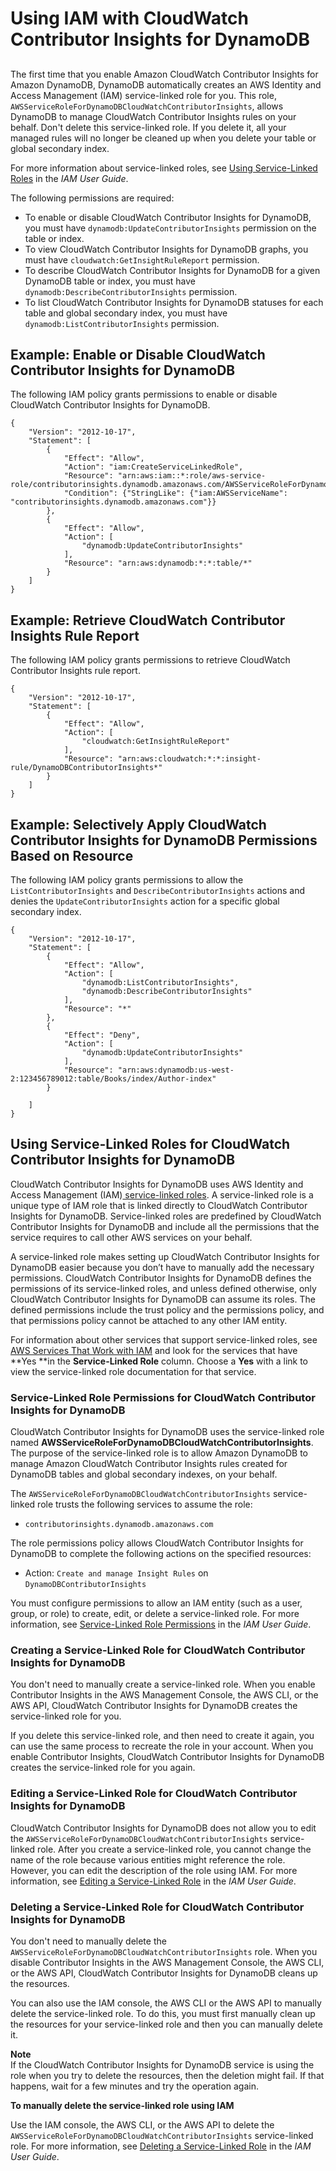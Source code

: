 # Using IAM with CloudWatch Contributor Insights for DynamoDB<a name="Contributor_Insights_IAM"></a>

## <a name="Contributor_Insights_IAM.permissions-model"></a>

The first time that you enable Amazon CloudWatch Contributor Insights for Amazon DynamoDB, DynamoDB automatically creates an AWS Identity and Access Management \(IAM\) service\-linked role for you\. This role, `AWSServiceRoleForDynamoDBCloudWatchContributorInsights`, allows DynamoDB to manage CloudWatch Contributor Insights rules on your behalf\. Don't delete this service\-linked role\. If you delete it, all your managed rules will no longer be cleaned up when you delete your table or global secondary index\.

For more information about service\-linked roles, see [Using Service\-Linked Roles](https://docs.aws.amazon.com/IAM/latest/UserGuide/using-service-linked-roles.html) in the *IAM User Guide*\.

The following permissions are required:
+ To enable or disable CloudWatch Contributor Insights for DynamoDB, you must have `dynamodb:UpdateContributorInsights` permission on the table or index\.
+ To view CloudWatch Contributor Insights for DynamoDB graphs, you must have `cloudwatch:GetInsightRuleReport` permission\.
+ To describe CloudWatch Contributor Insights for DynamoDB for a given DynamoDB table or index, you must have `dynamodb:DescribeContributorInsights` permission\.
+ To list CloudWatch Contributor Insights for DynamoDB statuses for each table and global secondary index, you must have `dynamodb:ListContributorInsights` permission\.

## Example: Enable or Disable CloudWatch Contributor Insights for DynamoDB<a name="access-policy-Contributor_Insights-example1"></a>

The following IAM policy grants permissions to enable or disable CloudWatch Contributor Insights for DynamoDB\. 

```
{
    "Version": "2012-10-17",
    "Statement": [
        {
            "Effect": "Allow",
            "Action": "iam:CreateServiceLinkedRole",
            "Resource": "arn:aws:iam::*:role/aws-service-role/contributorinsights.dynamodb.amazonaws.com/AWSServiceRoleForDynamoDBCloudWatchContributorInsights",
            "Condition": {"StringLike": {"iam:AWSServiceName": "contributorinsights.dynamodb.amazonaws.com"}}
        },
        {
            "Effect": "Allow",
            "Action": [
                "dynamodb:UpdateContributorInsights"
            ],
            "Resource": "arn:aws:dynamodb:*:*:table/*"
        }
    ]
}
```

## Example: Retrieve CloudWatch Contributor Insights Rule Report<a name="access-policy-Contributor_Insights-example2"></a>

The following IAM policy grants permissions to retrieve CloudWatch Contributor Insights rule report\.

```
{
    "Version": "2012-10-17",
    "Statement": [
        {
            "Effect": "Allow",
            "Action": [
                "cloudwatch:GetInsightRuleReport"
            ],
            "Resource": "arn:aws:cloudwatch:*:*:insight-rule/DynamoDBContributorInsights*"
        }
    ]
}
```

## Example: Selectively Apply CloudWatch Contributor Insights for DynamoDB Permissions Based on Resource<a name="access-policy-Contributor_Insights-example3"></a>

The following IAM policy grants permissions to allow the `ListContributorInsights` and `DescribeContributorInsights` actions and denies the `UpdateContributorInsights` action for a specific global secondary index\. 

```
{
    "Version": "2012-10-17",
    "Statement": [
        {
            "Effect": "Allow",
            "Action": [
                "dynamodb:ListContributorInsights",
                "dynamodb:DescribeContributorInsights"
            ],
            "Resource": "*"
        },
        {
            "Effect": "Deny",
            "Action": [
                "dynamodb:UpdateContributorInsights"
            ],
            "Resource": "arn:aws:dynamodb:us-west-2:123456789012:table/Books/index/Author-index"
        }
        
    ]
}
```

## Using Service\-Linked Roles for CloudWatch Contributor Insights for DynamoDB<a name="contributorinsights-service-linked-roles"></a>

CloudWatch Contributor Insights for DynamoDB uses AWS Identity and Access Management \(IAM\)[ service\-linked roles](https://docs.aws.amazon.com/IAM/latest/UserGuide/id_roles_terms-and-concepts.html#iam-term-service-linked-role)\. A service\-linked role is a unique type of IAM role that is linked directly to CloudWatch Contributor Insights for DynamoDB\. Service\-linked roles are predefined by CloudWatch Contributor Insights for DynamoDB and include all the permissions that the service requires to call other AWS services on your behalf\. 

A service\-linked role makes setting up CloudWatch Contributor Insights for DynamoDB easier because you don’t have to manually add the necessary permissions\. CloudWatch Contributor Insights for DynamoDB defines the permissions of its service\-linked roles, and unless defined otherwise, only CloudWatch Contributor Insights for DynamoDB can assume its roles\. The defined permissions include the trust policy and the permissions policy, and that permissions policy cannot be attached to any other IAM entity\.

For information about other services that support service\-linked roles, see [AWS Services That Work with IAM](https://docs.aws.amazon.com/IAM/latest/UserGuide/reference_aws-services-that-work-with-iam.html) and look for the services that have **Yes **in the **Service\-Linked Role** column\. Choose a **Yes** with a link to view the service\-linked role documentation for that service\.

### Service\-Linked Role Permissions for CloudWatch Contributor Insights for DynamoDB<a name="slr-permissions"></a>

CloudWatch Contributor Insights for DynamoDB uses the service\-linked role named **AWSServiceRoleForDynamoDBCloudWatchContributorInsights**\. The purpose of the service\-linked role is to allow Amazon DynamoDB to manage Amazon CloudWatch Contributor Insights rules created for DynamoDB tables and global secondary indexes, on your behalf\.

The `AWSServiceRoleForDynamoDBCloudWatchContributorInsights` service\-linked role trusts the following services to assume the role:
+ `contributorinsights.dynamodb.amazonaws.com `

The role permissions policy allows CloudWatch Contributor Insights for DynamoDB to complete the following actions on the specified resources:
+ Action: `Create and manage Insight Rules` on `DynamoDBContributorInsights`

You must configure permissions to allow an IAM entity \(such as a user, group, or role\) to create, edit, or delete a service\-linked role\. For more information, see [Service\-Linked Role Permissions](https://docs.aws.amazon.com/IAM/latest/UserGuide/contributorinsights-service-linked-roles.html#service-linked-role-permissions) in the *IAM User Guide*\.

### Creating a Service\-Linked Role for CloudWatch Contributor Insights for DynamoDB<a name="create-slr"></a>

You don't need to manually create a service\-linked role\. When you enable Contributor Insights in the AWS Management Console, the AWS CLI, or the AWS API, CloudWatch Contributor Insights for DynamoDB creates the service\-linked role for you\. 

If you delete this service\-linked role, and then need to create it again, you can use the same process to recreate the role in your account\. When you enable Contributor Insights, CloudWatch Contributor Insights for DynamoDB creates the service\-linked role for you again\. 

### Editing a Service\-Linked Role for CloudWatch Contributor Insights for DynamoDB<a name="edit-slr"></a>

CloudWatch Contributor Insights for DynamoDB does not allow you to edit the `AWSServiceRoleForDynamoDBCloudWatchContributorInsights` service\-linked role\. After you create a service\-linked role, you cannot change the name of the role because various entities might reference the role\. However, you can edit the description of the role using IAM\. For more information, see [Editing a Service\-Linked Role](https://docs.aws.amazon.com/IAM/latest/UserGuide/contributorinsights-service-linked-roles.html#edit-service-linked-role) in the *IAM User Guide*\.

### Deleting a Service\-Linked Role for CloudWatch Contributor Insights for DynamoDB<a name="delete-slr"></a>

You don't need to manually delete the `AWSServiceRoleForDynamoDBCloudWatchContributorInsights` role\. When you disable Contributor Insights in the AWS Management Console, the AWS CLI, or the AWS API, CloudWatch Contributor Insights for DynamoDB cleans up the resources\.

You can also use the IAM console, the AWS CLI or the AWS API to manually delete the service\-linked role\. To do this, you must first manually clean up the resources for your service\-linked role and then you can manually delete it\.

**Note**  
If the CloudWatch Contributor Insights for DynamoDB service is using the role when you try to delete the resources, then the deletion might fail\. If that happens, wait for a few minutes and try the operation again\.

**To manually delete the service\-linked role using IAM**

Use the IAM console, the AWS CLI, or the AWS API to delete the `AWSServiceRoleForDynamoDBCloudWatchContributorInsights` service\-linked role\. For more information, see [Deleting a Service\-Linked Role](https://docs.aws.amazon.com/IAM/latest/UserGuide/using-service-linked-roles.html) in the *IAM User Guide*\.
